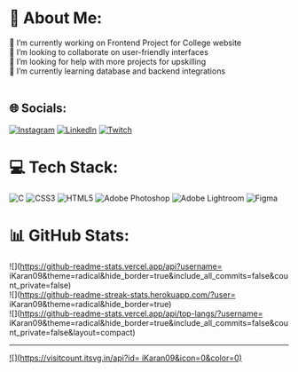 # 💫 About Me:
🔭 I’m currently working on Frontend Project for College website<br>👯 I’m looking to collaborate on user-friendly interfaces<br>🤝 I’m looking for help with more projects for upskilling<br>🌱 I’m currently learning database and backend integrations<br><br>


## 🌐 Socials:
[![Instagram](https://img.shields.io/badge/Instagram-%23E4405F.svg?logo=Instagram&logoColor=white)](https://instagram.com/Karansinh.inamdar) [![LinkedIn](https://img.shields.io/badge/LinkedIn-%230077B5.svg?logo=linkedin&logoColor=white)](https://linkedin.com/in/karansinhinamdar) [![Twitch](https://img.shields.io/badge/Twitch-%239146FF.svg?logo=Twitch&logoColor=white)](https://twitch.tv/ikaran009) 

# 💻 Tech Stack:
![C](https://img.shields.io/badge/c-%2300599C.svg?style=for-the-badge&logo=c&logoColor=white) ![CSS3](https://img.shields.io/badge/css3-%231572B6.svg?style=for-the-badge&logo=css3&logoColor=white) ![HTML5](https://img.shields.io/badge/html5-%23E34F26.svg?style=for-the-badge&logo=html5&logoColor=white) ![Adobe Photoshop](https://img.shields.io/badge/adobephotoshop-%2331A8FF.svg?style=for-the-badge&logo=adobephotoshop&logoColor=white) ![Adobe Lightroom](https://img.shields.io/badge/Adobe%20Lightroom-31A8FF.svg?style=for-the-badge&logo=Adobe%20Lightroom&logoColor=white) 	![Figma](https://img.shields.io/badge/figma-%23F24E1E.svg?style=for-the-badge&logo=figma&logoColor=white)
# 📊 GitHub Stats:
![](https://github-readme-stats.vercel.app/api?username= iKaran09&theme=radical&hide_border=true&include_all_commits=false&count_private=false)<br/>
![](https://github-readme-streak-stats.herokuapp.com/?user= iKaran09&theme=radical&hide_border=true)<br/>
![](https://github-readme-stats.vercel.app/api/top-langs/?username= iKaran09&theme=radical&hide_border=true&include_all_commits=false&count_private=false&layout=compact)

---
[![](https://visitcount.itsvg.in/api?id= iKaran09&icon=0&color=0)](https://visitcount.itsvg.in)

<!-- Proudly created with GPRM ( https://gprm.itsvg.in ) -->
